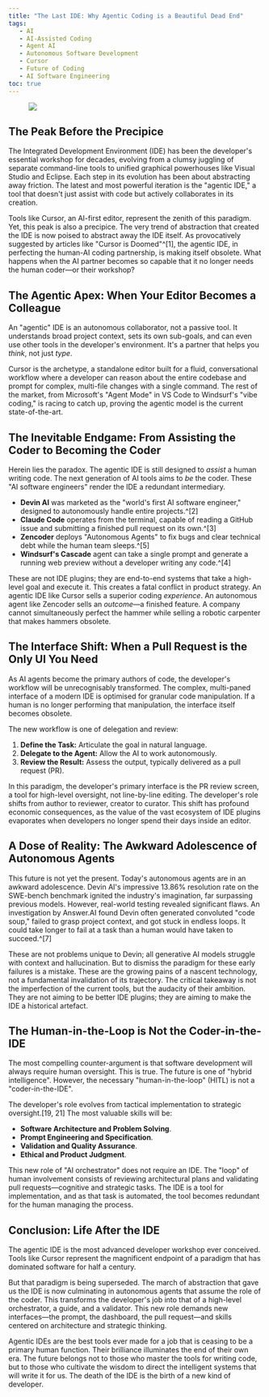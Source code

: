 ```yaml
---
title: "The Last IDE: Why Agentic Coding is a Beautiful Dead End"
tags:
   - AI
   - AI-Assisted Coding
   - Agent AI
   - Autonomous Software Development
   - Cursor
   - Future of Coding
   - AI Software Engineering
toc: true
---
```


<figure>
	<a href=""><img src="https://i.imgur.com/M5CSm48.jpeg"></a>
</figure>

## The Peak Before the Precipice

The Integrated Development Environment (IDE) has been the developer's essential workshop for decades, evolving from a clumsy juggling of separate command-line tools to unified graphical powerhouses like Visual Studio and Eclipse. Each step in its evolution has been about abstracting away friction. The latest and most powerful iteration is the "agentic IDE," a tool that doesn't just assist with code but actively collaborates in its creation.

Tools like Cursor, an AI-first editor, represent the zenith of this paradigm. Yet, this peak is also a precipice. The very trend of abstraction that created the IDE is now poised to abstract away the IDE itself. As provocatively suggested by articles like "Cursor is Doomed"^[1], the agentic IDE, in perfecting the human-AI coding partnership, is making itself obsolete. What happens when the AI partner becomes so capable that it no longer needs the human coder—or their workshop?

## The Agentic Apex: When Your Editor Becomes a Colleague

An "agentic" IDE is an autonomous collaborator, not a passive tool. It understands broad project context, sets its own sub-goals, and can even use other tools in the developer's environment. It's a partner that helps you *think*, not just *type*.

Cursor is the archetype, a standalone editor built for a fluid, conversational workflow where a developer can reason about the entire codebase and prompt for complex, multi-file changes with a single command. The rest of the market, from Microsoft's "Agent Mode" in VS Code to Windsurf's "vibe coding," is racing to catch up, proving the agentic model is the current state-of-the-art.

## The Inevitable Endgame: From Assisting the Coder to Becoming the Coder

Herein lies the paradox. The agentic IDE is still designed to *assist* a human writing code. The next generation of AI tools aims to *be* the coder. These "AI software engineers" render the IDE a redundant intermediary.

*   **Devin AI** was marketed as the "world's first AI software engineer," designed to autonomously handle entire projects.^[2]
*   **Claude Code** operates from the terminal, capable of reading a GitHub issue and submitting a finished pull request on its own.^[3]
*   **Zencoder** deploys "Autonomous Agents" to fix bugs and clear technical debt while the human team sleeps.^[5]
*   **Windsurf's Cascade** agent can take a single prompt and generate a running web preview without a developer writing any code.^[4]

These are not IDE plugins; they are end-to-end systems that take a high-level goal and execute it. This creates a fatal conflict in product strategy. An agentic IDE like Cursor sells a superior coding *experience*. An autonomous agent like Zencoder sells an *outcome*—a finished feature. A company cannot simultaneously perfect the hammer while selling a robotic carpenter that makes hammers obsolete.

## The Interface Shift: When a Pull Request is the Only UI You Need

As AI agents become the primary authors of code, the developer's workflow will be unrecognisably transformed. The complex, multi-paned interface of a modern IDE is optimised for granular code manipulation. If a human is no longer performing that manipulation, the interface itself becomes obsolete.

The new workflow is one of delegation and review:
1.  **Define the Task:** Articulate the goal in natural language.
2.  **Delegate to the Agent:** Allow the AI to work autonomously.
3.  **Review the Result:** Assess the output, typically delivered as a pull request (PR).

In this paradigm, the developer's primary interface is the PR review screen, a tool for high-level oversight, not line-by-line editing. The developer's role shifts from author to reviewer, creator to curator. This shift has profound economic consequences, as the value of the vast ecosystem of IDE plugins evaporates when developers no longer spend their days inside an editor.

## A Dose of Reality: The Awkward Adolescence of Autonomous Agents

This future is not yet the present. Today's autonomous agents are in an awkward adolescence. Devin AI's impressive 13.86% resolution rate on the SWE-bench benchmark ignited the industry's imagination, far surpassing previous models. However, real-world testing revealed significant flaws. An investigation by Answer.AI found Devin often generated convoluted "code soup," failed to grasp project context, and got stuck in endless loops. It could take longer to fail at a task than a human would have taken to succeed.^[7]

These are not problems unique to Devin; all generative AI models struggle with context and hallucination. But to dismiss the paradigm for these early failures is a mistake. These are the growing pains of a nascent technology, not a fundamental invalidation of its trajectory. The critical takeaway is not the imperfection of the current tools, but the audacity of their ambition. They are not aiming to be better IDE plugins; they are aiming to make the IDE a historical artefact.

## The Human-in-the-Loop is Not the Coder-in-the-IDE

The most compelling counter-argument is that software development will always require human oversight. This is true. The future is one of "hybrid intelligence". However, the necessary "human-in-the-loop" (HITL) is not a "coder-in-the-IDE".

The developer's role evolves from tactical implementation to strategic oversight.[19, 21] The most valuable skills will be:
*   **Software Architecture and Problem Solving**.
*   **Prompt Engineering and Specification**.
*   **Validation and Quality Assurance**.
*   **Ethical and Product Judgment**.

This new role of "AI orchestrator" does not require an IDE. The "loop" of human involvement consists of reviewing architectural plans and validating pull requests—cognitive and strategic tasks. The IDE is a tool for implementation, and as that task is automated, the tool becomes redundant for the human managing the process.

## Conclusion: Life After the IDE

The agentic IDE is the most advanced developer workshop ever conceived. Tools like Cursor represent the magnificent endpoint of a paradigm that has dominated software for half a century.

But that paradigm is being superseded. The march of abstraction that gave us the IDE is now culminating in autonomous agents that assume the role of the coder. This transforms the developer's job into that of a high-level orchestrator, a guide, and a validator. This new role demands new interfaces—the prompt, the dashboard, the pull request—and skills centered on architecture and strategic thinking.

Agentic IDEs are the best tools ever made for a job that is ceasing to be a primary human function. Their brilliance illuminates the end of their own era. The future belongs not to those who master the tools for writing code, but to those who cultivate the wisdom to direct the intelligent systems that will write it for us. The death of the IDE is the birth of a new kind of developer.

[^1]: https://medium.com/utopian/cursor-is-doomed-1b84ea175d2e
[^2]: https://www.devin.ai/
[^3]: https://www.anthropic.com/index/claude-code
[^4]: https://windsurf.dev/cascade
[^5]: https://zencoder.dev/
[^6]: https://www.cursor.so/
[^7]: https://answer.ai/devin-ai-review


